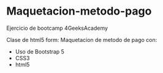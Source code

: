 # Maquetacion-metodo-pago
Ejercicio de bootcamp 4GeeksAcademy

Clase de html5 form:
Maquetacion de metodo de pago con:

* Uso de Bootstrap 5
* CSS3
* html5
